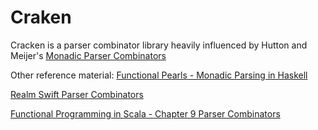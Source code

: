 # Craken

Cracken is a parser combinator library heavily influenced by Hutton and Meijer's [Monadic Parser Combinators](http://www.cs.nott.ac.uk/~pszgmh/monparsing.pdf)

Other reference material:
[Functional Pearls - Monadic Parsing in Haskell](http://www.cs.nott.ac.uk/~pszgmh/pearl.pdf)

[Realm Swift Parser Combinators](https://academy.realm.io/posts/tryswift-yasuhiro-inami-parser-combinator/)

[Functional Programming in Scala - Chapter 9 Parser Combinators](https://livebook.manning.com/book/functional-programming-in-scala/chapter-9/4)
